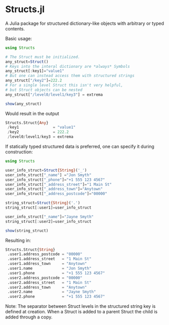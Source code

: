 # Structs.jl

A Julia package for structured dictionary-like objects with arbitrary or typed contents.

Basic usage:
```julia
using Structs

# The Struct must be initialized.
any_struct=Struct()
# Keys into the interal dictionary are *always* Symbols
any_struct[:key1]="value1"
# But one can instead access them with structured strings
any_struct["/key2"]=222.2
# For a single level Struct this isn't very helpful, 
# but Struct objects can be nested
any_struct["/level0/level1/key3"] = extrema

show(any_struct)
```
Would result in the output
```julia
Structs.Struct{Any}
 /key1               = "value1"
 /key2               = 222.2
 /level0/level1/key3 = extrema
```


If statically typed structured data is preferred, one can specify it during construction:
```julia
using Structs

user_info_struct=Struct{String}('_')
user_info_struct["_name"] ="Jon Smyth"
user_info_struct["_phone"]="+1 555 123 4567"
user_info_struct["_address_street"]="1 Main St"
user_info_struct["_address_town"]="Anytown"
user_info_struct["_address_postcode"]="00000"

string_struct=Struct{String}('.')
string_struct[:user1]=user_info_struct

user_info_struct["_name"]="Jayne Smyth"
string_struct[:user2]=user_info_struct

show(string_struct)
```
Resulting in:
```julia
Structs.Struct{String}
 .user1.address_postcode = "00000"
 .user1.address_street   = "1 Main St"
 .user1.address_town     = "Anytown"
 .user1.name             = "Jon Smyth"
 .user1.phone            = "+1 555 123 4567"
 .user2.address_postcode = "00000"
 .user2.address_street   = "1 Main St"
 .user2.address_town     = "Anytown"
 .user2.name             = "Jayne Smyth"
 .user2.phone            = "+1 555 123 4567"
```
Note: The separator between Struct levels in the structured string key is defined at creation.
When a Struct is added to a parent Struct the child is added through a copy.
